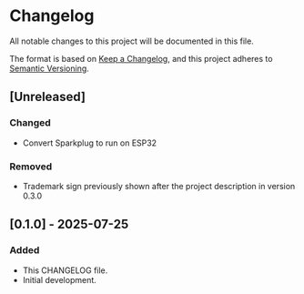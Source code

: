 # Changelog

All notable changes to this project will be documented in this file.

The format is based on [Keep a Changelog](https://keepachangelog.com/en/1.1.0/),
and this project adheres to [Semantic Versioning](https://semver.org/spec/v2.0.0.html).

## [Unreleased]

### Changed

- Convert Sparkplug to run on ESP32

### Removed

- Trademark sign previously shown after the project description in version
0.3.0

## [0.1.0] - 2025-07-25

### Added

- This CHANGELOG file.
- Initial development.
